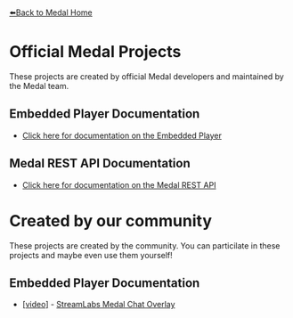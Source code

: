 [⬅️Back to Medal Home](https://medal.tv)

# Official Medal Projects

These projects are created by official Medal developers and maintained by the Medal team.
  
## Embedded Player Documentation

  * [Click here for documentation on the Embedded Player](/player)
  
## Medal REST API Documentation
 
  * [Click here for documentation on the Medal REST API](/api)
  
# Created by our community

These projects are created by the community. You can particilate in these projects and maybe even use them yourself!
  
## Embedded Player Documentation

  * [[video]](https://www.youtube.com/watch?v=q2mIDQ8BcW4) - [StreamLabs Medal Chat Overlay](https://github.com/camalot/chatbot-medaloverlay)

  


